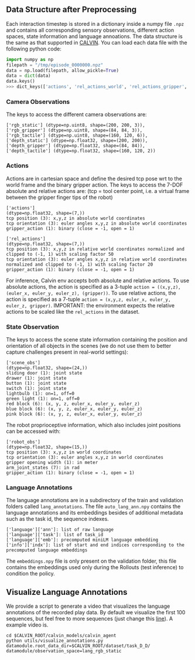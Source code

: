 ## Data Structure after Preprocessing
Each interaction timestep is stored in a dictionary inside a numpy file `.npz` and contains all corresponding sensory observations, different action spaces, state information and language annoations. The data structure is the same as that supported in [CALVIN](https://github.com/mees/calvin/blob/main/dataset/README.md). You can load each data file with the following python code:
```python
import numpy as np
filepath = "/tmp/episode_0000000.npz"
data = np.load(filepath, allow_pickle=True)
data = dict(data)
data.keys()
>>> dict_keys(['actions', 'rel_actions_world', 'rel_actions_gripper', 'robot_obs', 'rgb_gripper', 'depth_gripper', 'depth_static', 'rgb_static'])
```
### Camera Observations
The keys to access the different camera observations are:
```
['rgb_static'] (dtype=np.uint8, shape=(200, 200, 3)),
['rgb_gripper'] (dtype=np.uint8, shape=(84, 84, 3)),
['rgb_tactile'] (dtype=np.uint8, shape=(160, 120, 6)),
['depth_static'] (dtype=np.float32, shape=(200, 200)),
['depth_gripper'] (dtype=np.float32, shape=(84, 84)),
['depth_tactile'] (dtype=np.float32, shape=(160, 120, 2))
```
### Actions
Actions are in cartesian space and define the desired tcp pose wrt to the world frame and the binary gripper action.
The keys to access the 7-DOF absolute and relative actions are:
(tcp = tool center point, i.e. a virtual frame between the gripper finger tips of the robot)
```
['actions']
(dtype=np.float32, shape=(7,))
tcp position (3): x,y,z in absolute world coordinates
tcp orientation (3): euler angles x,y,z in absolute world coordinates
gripper_action (1): binary (close = -1, open = 1)

['rel_actions']
(dtype=np.float32, shape=(7,))
tcp position (3): x,y,z in relative world coordinates normalized and clipped to (-1, 1) with scaling factor 50
tcp orientation (3): euler angles x,y,z in relative world coordinates normalized and clipped to (-1, 1) with scaling factor 20
gripper_action (1): binary (close = -1, open = 1)
```
For inference, Calvin env accepts both absolute and relative actions. To use absolute actions, the action is specified as a 3-tuple
`action = ((x,y,z), (euler_x, euler_y, euler_z), (gripper))`. To use relative actions, the action is specified as a
7-tuple `action = (x,y,z, euler_x, euler_y, euler_z, gripper)`. IMPORTANT: the environment expects the relative actions
to be scaled like the `rel_actions` in the dataset.

### State Observation
The keys to access the scene state information containing the position and orientation of all objects in the scenes
(we do not use them to better capture challenges present in real-world settings):
```
['scene_obs']
(dtype=np.float32, shape=(24,))
sliding door (1): joint state
drawer (1): joint state
button (1): joint state
switch (1): joint state
lightbulb (1): on=1, off=0
green light (1): on=1, off=0
red block (6): (x, y, z, euler_x, euler_y, euler_z)
blue block (6): (x, y, z, euler_x, euler_y, euler_z)
pink block (6): (x, y, z, euler_x, euler_y, euler_z)
```
The robot proprioceptive information, which also includes joint positions can be accessed with:
```
['robot_obs']
(dtype=np.float32, shape=(15,))
tcp position (3): x,y,z in world coordinates
tcp orientation (3): euler angles x,y,z in world coordinates
gripper opening width (1): in meter
arm_joint_states (7): in rad
gripper_action (1): binary (close = -1, open = 1)
```
### Language Annotations
The language annotations are in a subdirectory of the train and validation folders called `lang_annotations`.
The file `auto_lang_ann.npy` contains the language annotations and its embeddings besides of additional metadata such as the task id, the sequence indexes.
```
['language']['ann']: list of raw language
['language']['task']: list of task_id
['language']['emb']: precomputed miniLM language embedding
['info']['indx']: list of start and end indices corresponding to the precomputed language embeddings
```
The `embeddings.npy` file is only present on the validation folder, this file contains the embeddings used only during the Rollouts (test inference) to condition the policy.

## Visualize Language Annotations
We provide a script to generate a video that visualizes the language annotations of the recorded play data.
By default we visualize the first 100 sequences, but feel free to more sequences (just change this [line](https://github.com/mees/calvin/blob/main/calvin_models/calvin_agent/utils/visualize_annotations.py#L57)).
A example video is.
```
cd $CALVIN_ROOT/calvin_models/calvin_agent
python utils/visualize_annotations.py datamodule.root_data_dir=$CALVIN_ROOT/dataset/task_D_D/ datamodule/observation_space=lang_rgb_static
```
